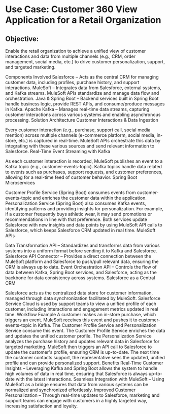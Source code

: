 # Use Case: Customer 360 View Application for a Retail Organization
## Objective:
Enable the retail organization to achieve a unified view of customer interactions and data from multiple channels (e.g., CRM, order management, social media, etc.) to drive customer personalization, support, and targeted marketing.

Components Involved
Salesforce – Acts as the central CRM for managing customer data, including profiles, purchase history, and support interactions.
MuleSoft – Integrates data from Salesforce, external systems, and Kafka streams. MuleSoft APIs standardize and manage data flow and orchestration.
Java & Spring Boot – Backend services built in Spring Boot handle business logic, provide REST APIs, and consume/produce messages in Kafka.
Apache Kafka – Manages real-time data streams, capturing customer interactions across various systems and enabling asynchronous processing.
Solution Architecture
Customer Interactions & Data Ingestion

Every customer interaction (e.g., purchase, support call, social media mention) across multiple channels (e-commerce platform, social media, in-store, etc.) is captured in real-time.
MuleSoft APIs orchestrate this data by integrating with these various sources and send relevant information to Salesforce.
Real-Time Event Streaming with Kafka

As each customer interaction is recorded, MuleSoft publishes an event to a Kafka topic (e.g., customer-events-topic).
Kafka topics handle data related to events such as purchases, support requests, and customer preferences, allowing for a real-time feed of customer behavior.
Spring Boot Microservices

Customer Profile Service (Spring Boot) consumes events from customer-events-topic and enriches the customer data within the application.
Personalization Service (Spring Boot) also consumes Kafka events, identifying patterns and providing insights for personalization. For example, if a customer frequently buys athletic wear, it may send promotions or recommendations in line with that preference.
Both services update Salesforce with new insights and data points by using MuleSoft API calls to Salesforce, which keeps Salesforce CRM updated in real time.
MuleSoft APIs

Data Transformation API – Standardizes and transforms data from various systems into a uniform format before sending it to Kafka and Salesforce.
Salesforce API Connector – Provides a direct connection between the MuleSoft platform and Salesforce to push/pull relevant data, ensuring the CRM is always up to date.
Event Orchestration API – Controls the flow of data between Kafka, Spring Boot services, and Salesforce, acting as the backbone for data consistency across systems.
Salesforce as a Central CRM

Salesforce acts as the centralized data store for customer information, managed through data synchronization facilitated by MuleSoft.
Salesforce Service Cloud is used by support teams to view a unified profile of each customer, including interactions and engagement metrics updated in real time.
Workflow Example
A customer makes an in-store purchase, which triggers an event.
MuleSoft receives this event and pushes it to customer-events-topic in Kafka.
The Customer Profile Service and Personalization Service consume this event.
The Customer Profile Service enriches the data and updates the unified customer profile.
The Personalization Service analyzes the purchase history and updates relevant data in Salesforce for targeted marketing.
MuleSoft then triggers an API call to Salesforce to update the customer's profile, ensuring CRM is up-to-date.
The next time the customer contacts support, the representative sees the updated, unified profile and can provide personalized support.
Benefits
Real-Time Customer Insights – Leveraging Kafka and Spring Boot allows the system to handle high volumes of data in real time, ensuring that Salesforce is always up-to-date with the latest interactions.
Seamless Integration with MuleSoft – Using MuleSoft as a bridge ensures that data from various systems can be normalized and synchronized effortlessly.
Improved Customer Personalization – Through real-time updates to Salesforce, marketing and support teams can engage with customers in a highly targeted way, increasing satisfaction and loyalty.
